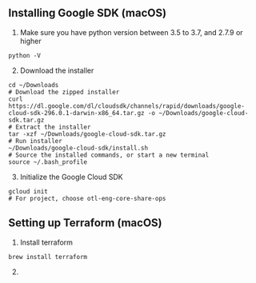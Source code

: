 ## Installing Google SDK (macOS)
1. Make sure you have python version between 3.5 to 3.7, and 2.7.9 or higher
```
python -V
```
2. Download the installer
```
cd ~/Downloads
# Download the zipped installer
curl https://dl.google.com/dl/cloudsdk/channels/rapid/downloads/google-cloud-sdk-296.0.1-darwin-x86_64.tar.gz -o ~/Downloads/google-cloud-sdk.tar.gz
# Extract the installer
tar -xzf ~/Downloads/google-cloud-sdk.tar.gz
# Run installer
~/Downloads/google-cloud-sdk/install.sh 
# Source the installed commands, or start a new terminal
source ~/.bash_profile 
```
3. Initialize the Google Cloud SDK
```
gcloud init
# For project, choose otl-eng-core-share-ops 
```

## Setting up Terraform (macOS)
1. Install terraform
```
brew install terraform
```
2. 